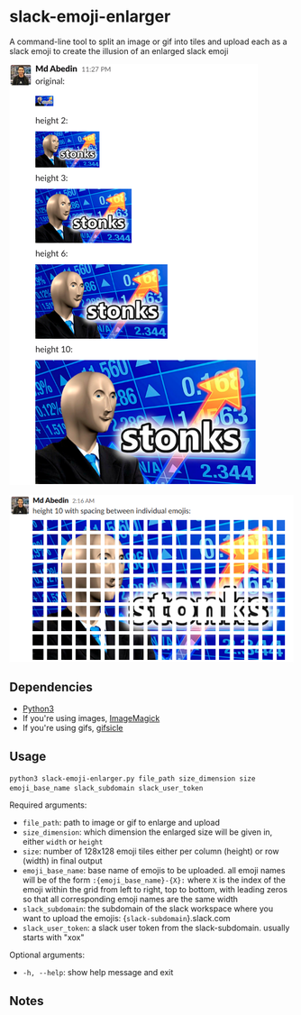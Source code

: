 # slack-emoji-enlarger

A command-line tool to split an image or gif into tiles and upload each as a slack emoji to create the illusion of an enlarged slack emoji

![example of enlarged slack emojis](example.png)

![enlarged emoji wtih spacing between individual emojis](tiling.png)

## Dependencies

- [Python3](https://www.python.org/downloads/)
- If you're using images, [ImageMagick](https://imagemagick.org/script/download.php)
- If you're using gifs, [gifsicle](https://www.lcdf.org/gifsicle/)

## Usage
`python3 slack-emoji-enlarger.py file_path size_dimension size emoji_base_name slack_subdomain slack_user_token`

Required arguments:
- `file_path`: path to image or gif to enlarge and upload
- `size_dimension`: which dimension the enlarged size will be given in, either `width` or `height`
- `size`: number of 128x128 emoji tiles either per column (height) or row (width) in final output
- `emoji_base_name`: base name of emojis to be uploaded. all emoji names will be of the form `:{emoji_base_name}-{X}:` where `X` is the index of the emoji within the grid from left to right, top to bottom, with leading zeros so that all corresponding emoji names are the same width
- `slack_subdomain`: the subdomain of the slack workspace where you want to upload the emojis: {`slack-subdomain`}.slack.com
- `slack_user_token`:  a slack user token from the slack-subdomain. usually starts with "xox"

Optional arguments:
- `-h, --help`: show help message and exit

## Notes
